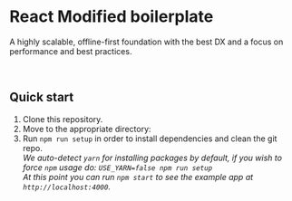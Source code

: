 <h1>React Modified boilerplate</h1>
<p>A highly scalable, offline-first foundation with the best DX and a focus on performance and best practices.</p>
<br />


## Quick start

1. Clone this repository.
2. Move to the appropriate directory:<br />
3. Run `npm run setup` in order to install dependencies and clean the git repo.<br />
   *We auto-detect `yarn` for installing packages by default, if you wish to force `npm` usage do: `USE_YARN=false npm run setup`*<br />
   *At this point you can run `npm start` to see the example app at `http://localhost:4000`.*
